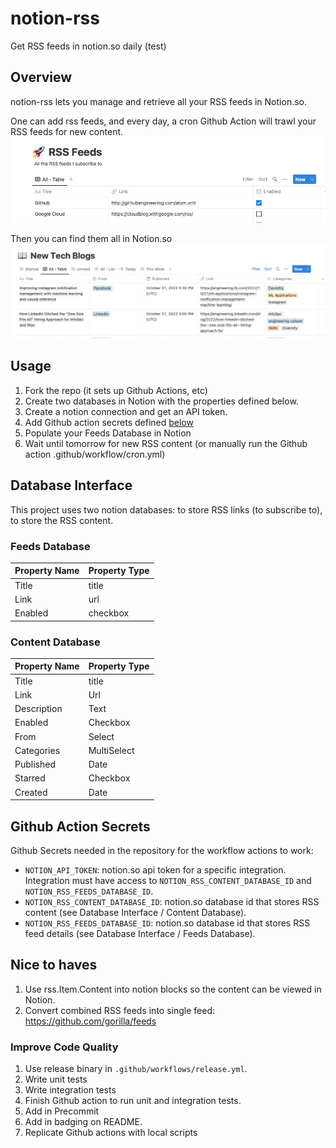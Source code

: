 # notion-rss
Get RSS feeds in notion.so daily (test)

## Overview
notion-rss lets you manage and retrieve all your RSS feeds in Notion.so.

One can add rss feeds, and every day, a cron Github Action will trawl your RSS feeds for new content.
![rss-feeds](assets/rss_feeds.png)

Then you can find them all in Notion.so
![rss-items](assets/rss_items.png)

## Usage
1. Fork the repo (it sets up Github Actions, etc)
2. Create two databases in Notion with the properties defined below.
3. Create a notion connection and get an API token.
4. Add Github action secrets defined [below](#github-action-secrets) 
5. Populate your Feeds Database in Notion
6. Wait until tomorrow for new RSS content (or manually run the Github action .github/workflow/cron.yml)

## Database Interface
This project uses two notion databases: to store RSS links (to subscribe to), to store the RSS content. 

### Feeds Database

| Property Name | Property Type |
| --- | :-- |
| Title | title |
| Link | url |
| Enabled | checkbox |

### Content Database

| Property Name | Property Type |
| --- | :-- |
| Title | title |
| Link | Url |
| Description | Text |
| Enabled | Checkbox |
| From | Select |
| Categories | MultiSelect |
| Published | Date |
| Starred | Checkbox |
| Created | Date |

## Github Action Secrets
Github Secrets needed in the repository for the workflow actions to work:
- `NOTION_API_TOKEN`: notion.so api token for a specific integration. Integration must have access to `NOTION_RSS_CONTENT_DATABASE_ID` and `NOTION_RSS_FEEDS_DATABASE_ID`.     
- `NOTION_RSS_CONTENT_DATABASE_ID`: notion.so database id that stores RSS content (see Database Interface / Content Database).
- `NOTION_RSS_FEEDS_DATABASE_ID`: notion.so database id that stores RSS feed details (see Database Interface / Feeds Database).

## Nice to haves
1. Use rss.Item.Content into notion blocks so the content can be viewed in Notion.
2. Convert combined RSS feeds into single feed: https://github.com/gorilla/feeds

### Improve Code Quality
1. Use release binary in `.github/workflows/release.yml`.
2. Write unit tests
3. Write integration tests
4. Finish Github action to run unit and integration tests.
5. Add in Precommit
6. Add in badging on README.
7. Replicate Github actions with local scripts
